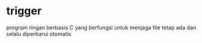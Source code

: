 # trigger
program ringan berbasis C yang berfungsi untuk menjaga file tetap ada dan selalu diperbarui otomatis
